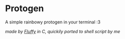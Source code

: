 # Protogen
A simple rainbowy protogen in your terminal :3  

_made by [Fluffy](https://github.com/LuckilyFluffy) in C, quickily ported to shell script by me_
